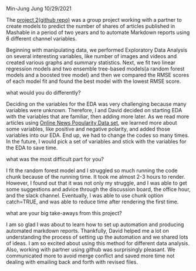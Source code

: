Min-Jung Jung
10/29/2021

The [project
2](https://mjung5.github.io/online-news-prediction/)([github
repo)](https://github.com/mjung5/online-news-prediction) was a group
project working with a partner to create models to predict the number of
shares of articles published in Mashable in a period of two years and to
automate Markdown reports using 6 different channel variables.

Beginning with manipulating data, we performed Exploratory Data Analysis
on several interesting variables, like number of images and videos and
created various graphs and summary statistics. Next, we fit two linear
regression models and two ensemble tree-based models(a random forest
models and a boosted tree model) and then we compared the RMSE scores of
each model fit and found the best model with the lowest RMSE score.

what would you do differently?

Deciding on the variables for the EDA was very challenging because many
variables were unknown. Therefore, I and David decided on starting EDA
with the variables that are familiar, then adding more later. As we read
more articles using [Online News Popularity Data
set](https://archive.ics.uci.edu/ml/datasets/online+news+popularity), we
learned more about some variables, like positive and negative polarity,
and added those variables into our EDA. End up, we had to change the
codes so many times. In the future, I would pick a set of variables and
stick with the variables for the EDA to save time.

what was the most difficult part for you?

I fit the random forest model and I struggled so much running the code
chunk because of the running time. It took me almost 2-3 hours to
render. However, I found out that it was not only my struggle, and I was
able to get some suggestions and advice through the discussion board,
the office hour, and the slack channel. Eventually, I was able to use
chunk option catch=TRUE, and was able to reduce time after rendering the
first time.

what are your big take-aways from this project?

I am so glad I was about to learn how to set up automation and producing
automated markdown reports. Thankfully, David helped me a lot on
understanding the process of setting up the automation and we shared
lots of ideas. I am so excited about using this method for different
data analysis. Also, working with partner using github was surprisingly
pleasant. We communicated more to avoid merge conflict and saved more
time not dealing with emailing back and forth with revised files.
